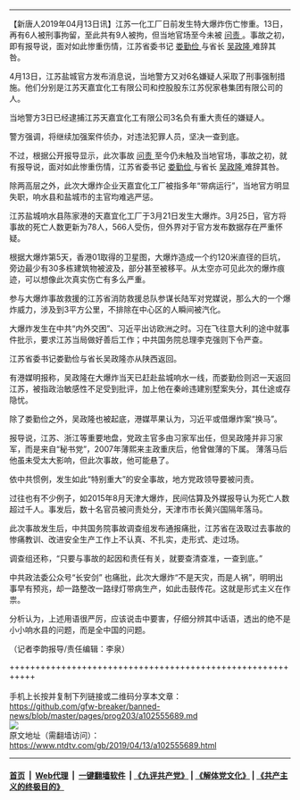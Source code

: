 ### 
------------------------

<div class="post_content" itemprop="articleBody">
 <p>
  【新唐人2019年04月13日讯】江苏一化工厂日前发生特大爆炸伤亡惨重。13日，再有6人被刑事拘留，至此共有9人被拘，但当地官场至今未被
  <a href="https://www.ntdtv.com/gb/问责.htm">
   问责
  </a>
  。事故之初，即有报导说，面对如此惨重伤情，江苏省委书记
  <a href="https://www.ntdtv.com/gb/娄勤俭.htm">
   娄勤俭
  </a>
  与省长
  <a href="https://www.ntdtv.com/gb/吴政隆.htm">
   吴政隆
  </a>
  难辞其咎。
 </p>
 <p>
  4月13日，江苏盐城官方发布消息说，当地警方又对6名嫌疑人采取了刑事强制措施。他们分别是江苏天嘉宜化工有限公司和控股股东江苏倪家巷集团有限公司的人。
 </p>
 <p>
  当地警方3日已经逮捕江苏天嘉宜化工有限公司3名负有重大责任的嫌疑人。
 </p>
 <p>
  警方强调，将继续加强案件侦办，对违法犯罪人员，坚决一查到底。
 </p>
 <p>
  不过，根据公开报导显示，此次事故
  <a href="https://www.ntdtv.com/gb/问责.htm">
   问责
  </a>
  至今仍未触及当地官场，事故之初，就有报导说，面对如此惨重伤情，江苏省委书记
  <a href="https://www.ntdtv.com/gb/娄勤俭.htm">
   娄勤俭
  </a>
  与省长
  <a href="https://www.ntdtv.com/gb/吴政隆.htm">
   吴政隆
  </a>
  难辞其咎。
 </p>
 <p>
  除两高层之外，此次大爆炸企业天嘉宜化工厂被指多年“带病运行”，当地官方明显失职，响水县和盐城市的主官均难逃严惩。
 </p>
 <p>
  江苏盐城响水县陈家港的天嘉宜化工厂于3月21日发生大爆炸。3月25日，官方将事故的死亡人数更新为78人，566人受伤，但外界对于官方发布数据存在严重怀疑。
 </p>
 <p>
  根据大爆炸第5天，香港01取得的卫星图，大爆炸造成一个约120米直径的巨坑，旁边最少有30多栋建筑物被波及，部分甚至被移平。从太空亦可见此次的爆炸痕迹，可以想像此次真实伤亡有多么严重。
 </p>
 <p>
  参与大爆炸事故救援的江苏省消防救援总队参谋长陆军对党媒说，那么大的一个爆炸威力，涉及到3平方公里，不排除在中心区的人瞬间被汽化。
 </p>
 <p>
  大爆炸发生在中共“内外交困”、习近平出访欧洲之时。习在飞往意大利的途中就事件批示，要求江苏当局做好善后工作；中共国务院总理李克强则下令严查。
 </p>
 <p>
  江苏省委书记娄勤俭与省长吴政隆亦从陕西返回。
 </p>
 <p>
  有港媒明报称，吴政隆在大爆炸当天已赶赴盐城响水一线，而娄勤俭则迟一天返回江苏，被指政治敏感性不足受到批评，加上他在秦岭违建别墅案失分，其仕途或存隐忧。
 </p>
 <p>
  除了娄勤俭之外，吴政隆也被起底，港媒苹果认为，习近平或借爆炸案“换马”。
 </p>
 <p>
  报导说，江苏、浙江等重要地盘，党政主官多由习家军出任，但吴政隆并非习家军，而是来自“秘书党”，2007年薄熙来主政重庆后，他曾做薄的下属。 薄落马后他虽未受太大影响，但此次事故，他可能悬了。
 </p>
 <p>
  依中共惯例，发生如此“特别重大”的安全事故，地方党政领导要被问责。
 </p>
 <p>
  过往也有不少例子，如2015年8月天津大爆炸，民间估算及外媒报导认为死亡人数超过千人。事发后，数十名官员被问责处分，天津市市长黄兴国隔年落马。
 </p>
 <p>
  此次事故发生后，中共国务院事故调查组发布通报痛批，江苏省在汲取过去事故的惨痛教训、改进安全生产工作上不认真、不扎实，走形式、走过场。
 </p>
 <p>
  调查组还称，“只要与事故的起因和责任有关，就要查清查准，一查到底。”
 </p>
 <p>
  中共政法委公众号“长安剑” 也痛批，此次大爆炸“不是天灾，而是人祸”，明明出事早有预兆，却一路整改一路绿灯带病生产，如此击鼓传花。这就是形式主义在作祟。
 </p>
 <p>
  分析认为，上述用语很严厉，应该说击中要害，仔细分辨其中话语，透出的绝不是小小响水县的问题，而是全中国的问题。
 </p>
 <p>
  （记者李韵报导/责任编辑：李泉）
 </p>
 <div class="single_ad">
 </div>
</div>

+++++++++++++++++++++++++++++++++++++++++++++++++++++++++++<br/><br/>
手机上长按并复制下列链接或二维码分享本文章：<br/>
https://github.com/gfw-breaker/banned-news/blob/master/pages/prog203/a102555689.md <br/>
<a href='https://github.com/gfw-breaker/banned-news/blob/master/pages/prog203/a102555689.md'><img src='https://github.com/gfw-breaker/banned-news/blob/master/pages/prog203/a102555689.md.png'/></a> <br/>
原文地址（需翻墙访问）：https://www.ntdtv.com/gb/2019/04/13/a102555689.html


------------------------
#### [首页](https://github.com/gfw-breaker/banned-news/blob/master/README.md) &nbsp;|&nbsp; [Web代理](https://github.com/labour-camp/helloworld) &nbsp;|&nbsp; [一键翻墙软件](https://github.com/gfw-breaker/nogfw/blob/master/README.md) &nbsp;| [《九评共产党》](https://github.com/gfw-breaker/9ping.md/blob/master/README.md#九评之一评共产党是什么) | [《解体党文化》](https://github.com/gfw-breaker/jtdwh.md/blob/master/README.md) | [《共产主义的终极目的》](https://github.com/gfw-breaker/gczydzjmd.md/blob/master/README.md)

